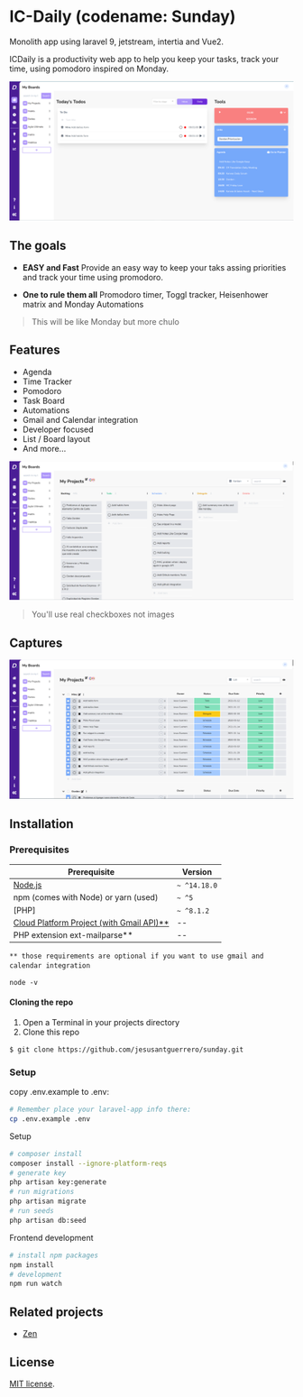 # IC-Daily (codename: Sunday) 
Monolith app using laravel 9, jetstream, intertia and Vue2.

ICDaily is a productivity web app to help you keep your tasks, track your time, using pomodoro inspired on Monday.


![IC Daily](/resources/js/documentation/assets/images/img1.PNG)

## The goals

* **EASY and Fast** Provide an easy way to keep your taks assing priorities and track your time using promodoro.

* **One to rule them all** Promodoro timer, Toggl tracker, Heisenhower matrix and Monday Automations

> This will be like Monday but more chulo
 
## Features

* Agenda
* Time Tracker
* Pomodoro
* Task Board
* Automations 
* Gmail and Calendar integration
* Developer focused
* List / Board layout
* And more...

![ICNOTE](./resources/js/documentation/assets/images/img3.PNG)
> You'll use real checkboxes not images

## Captures
![ICNOTE](./resources/js/documentation/assets/images/img2.PNG)

## Installation

### Prerequisites

| Prerequisite                                          | Version     |
| ------------------------------------------------------| ----------  |
| [Node.js](http://nodejs.org)                          | `~ ^14.18.0`|
| npm (comes with Node) or yarn (used)                  | `~ ^5`      |
| [PHP]                                                 | `~ ^8.1.2`  |
| [Cloud Platform Project (with Gmail API)**](https://developers.google.com/gmail/api/quickstart/js)                                |    --                                                 |             |
| PHP extension ext-mailparse**                         |      --     |

`** those requirements are optional if you want to use gmail and calendar integration`

```shell
node -v
```

#### Cloning the repo

1. Open a Terminal in your projects directory 
2. Clone this repo

```shell
$ git clone https://github.com/jesusantguerrero/sunday.git

```
### Setup

copy .env.example to .env:

```bash
# Remember place your laravel-app info there:
cp .env.example .env

```

Setup 
```bash
# composer install
composer install --ignore-platform-reqs
# generate key
php artisan key:generate
# run migrations
php artisan migrate
# run seeds
php artisan db:seed
```

Frontend development
```bash
# install npm packages
npm install
# development
npm run watch
```

## Related projects
- [Zen](https://zenboard.app/)

## License
[MIT license](https://opensource.org/licenses/MIT).
